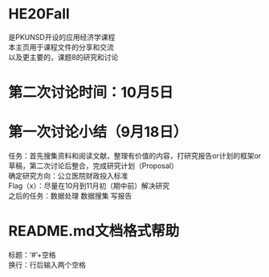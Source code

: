 # HE20Fall
是PKUNSD开设的应用经济学课程  
本主页用于课程文件的分享和交流  
以及更主要的，课题8的研究和讨论
  

# 第二次讨论时间：10月5日
  

# 第一次讨论小结（9月18日）
任务：首先搜集资料和阅读文献，整理有价值的内容，打研究报告or计划的框架or草稿，第二次讨论后整合，完成研究计划（Proposal）  
确定研究方向：公立医院财政投入标准  
Flag（x）：尽量在10月到11月初（期中前）解决研究  
之后的任务：数据处理 数据搜集 写报告  
  

# README.md文档格式帮助
标题：‘#’+空格  
换行：行后输入两个空格  
